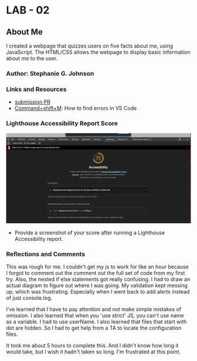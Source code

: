 
# LAB - 02

## About Me

I created a webpage that quizzes users on five facts about me, using JavaScript. The HTML/CSS allows the webpage to display basic information about me to the user.

### Author: Stephanie G. Johnson

### Links and Resources

* [submission PR](http://xyz.com)
* [Command+shift+M](https://stackoverflow.com/questions/58017905/how-to-find-out-problems-in-this-file-errors-in-vs-code): How to find errors in VS Code

### Lighthouse Accessibility Report Score
![LighthouseReport](Lighthouse.png)

* Provide a screenshot of your score after running a Lighthouse Accessibility report.

### Reflections and Comments

This was rough for me. I couldn't get my js to work for like an hour because I forgot to comment out the comment out the full set of code from my first try. Also, the nested if else statements got really confusing. I had to draw an actual diagram to figure out where I was going. My validation kept messing up, which was frustrating. Especially when I went back to add alerts instead of just console.log.

I've learned that I have to pay attention and not make simple mistakes of omission. I also learned that when you 'use strict' JS, you can't use name as a variable. I had to use userName. I also learned that files that start with dot are hidden. So I had to get help from a TA to locate the configuration files. 

It took me about 5 hours to complete this. And I didn't know how long it would take, but I wish it hadn't taken so long. I'm frustrated at this point. 
